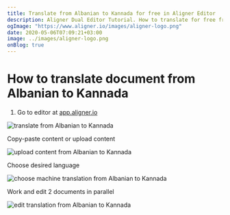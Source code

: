 ```yaml
---
title: Translate from Albanian to Kannada for free in Aligner Editor
description: Aligner Dual Editor Tutorial. How to translate for free from Albanian to Kannada. Aligner is multilingual document management platform. 
ogImage: "https://www.aligner.io/images/aligner-logo.png"
date: 2020-05-06T07:09:21+03:00
image: ../images/aligner-logo.png
onBlog: true
---
```


# How to translate document from Albanian to Kannada

1. Go to editor at [app.aligner.io](https://app.aligner.io "Aligner App web page")

![translate from Albanian to Kannada](../aligner-blank-editor.png "translate from Albanian to Kannada")

Copy-paste content or upload content

![upload content from Albanian to Kannada](../aligner-uploaded-document.png "upload content from Albanian to Kannada")

Choose desired language

![choose machine translation from Albanian to Kannada](../aligner-language-dropdown.png "choose machine translation from Albanian to Kannada")

Work and edit 2 documents in parallel

![edit translation from Albanian to Kannada](../aligner-double-sitded-editor.png "edit translation from Albanian to Kannada")

